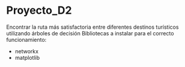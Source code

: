 # Proyecto_D2
Encontrar la ruta más satisfactoria entre diferentes destinos turísticos utilizando árboles de decisión
Bibliotecas a instalar para el correcto funcionamiento:
- networkx
- matplotlib

